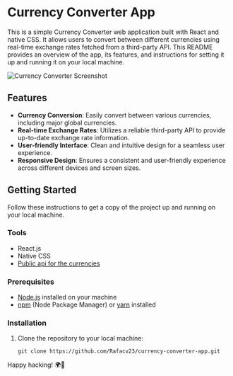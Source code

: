 # Currency Converter App

This is a simple Currency Converter web application built with React and native CSS. It allows users to convert between different currencies using real-time exchange rates fetched from a third-party API. This README provides an overview of the app, its features, and instructions for setting it up and running it on your local machine.

![Currency Converter Screenshot](screenshot.png)

## Features

- **Currency Conversion**: Easily convert between various currencies, including major global currencies.
- **Real-time Exchange Rates**: Utilizes a reliable third-party API to provide up-to-date exchange rate information.
- **User-friendly Interface**: Clean and intuitive design for a seamless user experience.
- **Responsive Design**: Ensures a consistent and user-friendly experience across different devices and screen sizes.

## Getting Started

Follow these instructions to get a copy of the project up and running on your local machine.

### Tools
- React.js
- Native CSS
- [Public api for the currencies](https://github.com/fawazahmed0/currency-api#readme)

### Prerequisites

- [Node.js](https://nodejs.org/) installed on your machine
- [npm](https://www.npmjs.com/) (Node Package Manager) or [yarn](https://yarnpkg.com/) installed

### Installation

1. Clone the repository to your local machine:

   ```shell
   git clone https://github.com/Rafacv23/currency-converter-app.git

Happy hacking! 🌍💱
